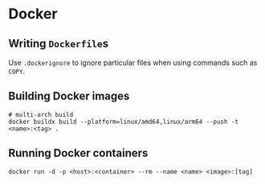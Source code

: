 # Docker

## Writing `Dockerfile`s

Use `.dockerignore` to ignore particular files when using commands such as `COPY`.

## Building Docker images

```shell
# multi-arch build
docker buildx build --platform=linux/amd64,linux/arm64 --push -t <name>:<tag> .
```

## Running Docker containers

```shell
docker run -d -p <host>:<container> --rm --name <name> <image>:[tag]
```
